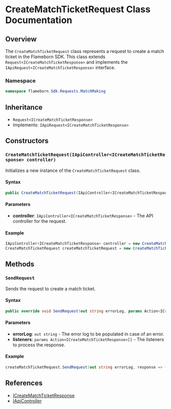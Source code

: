 
# CreateMatchTicketRequest Class Documentation

## Overview

The `CreateMatchTicketRequest` class represents a request to create a match ticket in the Flameborn SDK. This class extends `Request<ICreateMatchTicketResponse>` and implements the `IApiRequest<ICreateMatchTicketResponse>` interface.

### Namespace
```csharp
namespace flameborn.Sdk.Requests.MatchMaking
```

## Inheritance
- `Request<ICreateMatchTicketResponse>`
- Implements: `IApiRequest<ICreateMatchTicketResponse>`

## Constructors

### `CreateMatchTicketRequest(IApiController<ICreateMatchTicketResponse> controller)`

Initializes a new instance of the `CreateMatchTicketRequest` class.

#### Syntax
```csharp
public CreateMatchTicketRequest(IApiController<ICreateMatchTicketResponse> controller)
```

#### Parameters
- **controller**: `IApiController<ICreateMatchTicketResponse>` - The API controller for the request.

#### Example
```csharp
IApiController<ICreateMatchTicketResponse> controller = new CreateMatchTicketController();
CreateMatchTicketRequest createMatchTicketRequest = new CreateMatchTicketRequest(controller);
```

## Methods

### `SendRequest`

Sends the request to create a match ticket.

#### Syntax
```csharp
public override void SendRequest(out string errorLog, params Action<ICreateMatchTicketResponse>[] listeners);
```

#### Parameters
- **errorLog**: `out string` - The error log to be populated in case of an error.
- **listeners**: `params Action<ICreateMatchTicketResponse>[]` - The listeners to process the response.

#### Example
```csharp
createMatchTicketRequest.SendRequest(out string errorLog, response => { /* Handle response */ });
```

## References
- [ICreateMatchTicketResponse](https://gkhanc.github.io/flameborn-game/ICreateMatchTicketResponse)
- [IApiController](https://gkhanc.github.io/flameborn-game/IApiController)
